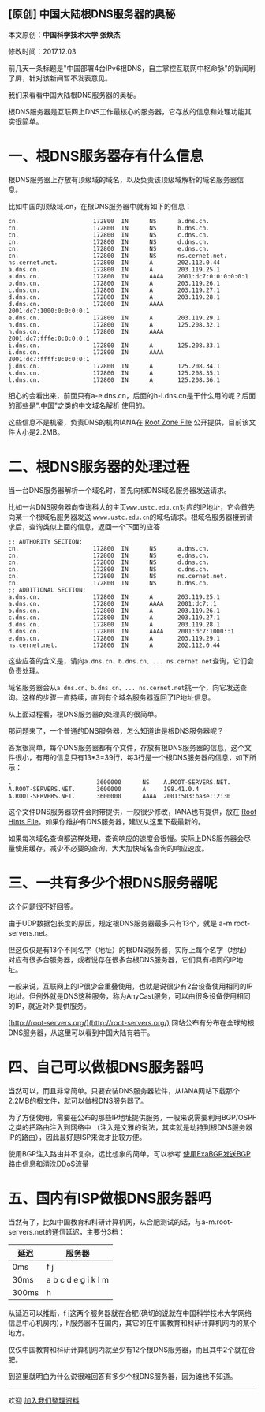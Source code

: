## [原创] 中国大陆根DNS服务器的奥秘

本文原创：**中国科学技术大学 张焕杰**

修改时间：2017.12.03

前几天一条标题是"中国部署4台IPv6根DNS，自主掌控互联网中枢命脉"的新闻刷了屏，针对该新闻暂不发表意见。

我们来看看中国大陆根DNS服务器的奥秘。

根DNS服务器是互联网上DNS工作最核心的服务器，它存放的信息和处理功能其实很简单。

# 一、根DNS服务器存有什么信息

根DNS服务器上存放有顶级域的域名，以及负责该顶级域解析的域名服务器信息。

比如中国的顶级域.cn，在根DNS服务器中就有如下的信息：

````
cn.                     172800  IN      NS      a.dns.cn.
cn.                     172800  IN      NS      b.dns.cn.
cn.                     172800  IN      NS      c.dns.cn.
cn.                     172800  IN      NS      d.dns.cn.
cn.                     172800  IN      NS      e.dns.cn.
cn.                     172800  IN      NS      ns.cernet.net.
ns.cernet.net.          172800  IN      A       202.112.0.44
a.dns.cn.               172800  IN      A       203.119.25.1
a.dns.cn.               172800  IN      AAAA    2001:dc7:0:0:0:0:0:1
b.dns.cn.               172800  IN      A       203.119.26.1
c.dns.cn.               172800  IN      A       203.119.27.1
d.dns.cn.               172800  IN      A       203.119.28.1
d.dns.cn.               172800  IN      AAAA    2001:dc7:1000:0:0:0:0:1
e.dns.cn.               172800  IN      A       203.119.29.1
h.dns.cn.               172800  IN      A       125.208.32.1
h.dns.cn.               172800  IN      AAAA    2001:dc7:fffe:0:0:0:0:1
i.dns.cn.               172800  IN      A       125.208.33.1
i.dns.cn.               172800  IN      AAAA    2001:dc7:ffff:0:0:0:0:1
j.dns.cn.               172800  IN      A       125.208.34.1
k.dns.cn.               172800  IN      A       125.208.35.1
l.dns.cn.               172800  IN      A       125.208.36.1
````

细心的会看出来，前面只有a-e.dns.cn，后面的h-l.dns.cn是干什么用的呢？后面的那些是".中国"之类的中文域名解析
使用的。

这些信息不是机密，负责DNS的机构IANA在 [Root Zone File](https://www.iana.org/domains/root/files) 公开提供，目前该文件大小是2.2MB。

# 二、根DNS服务器的处理过程

当一台DNS服务器解析一个域名时，首先向根DNS域名服务器发送请求。

比如一台DNS服务器向查询科大的主页`www.ustc.edu.cn`对应的IP地址，它会首先向某一个根域名服务器发送
`wwww.ustc.edu.cn`的域名请求。根域名服务器接到请求后，查询类似上面的信息，返回一个下面的应答
```
;; AUTHORITY SECTION:
cn.                     172800  IN      NS      a.dns.cn.
cn.                     172800  IN      NS      e.dns.cn.
cn.                     172800  IN      NS      d.dns.cn.
cn.                     172800  IN      NS      c.dns.cn.
cn.                     172800  IN      NS      ns.cernet.net.
cn.                     172800  IN      NS      b.dns.cn.
;; ADDITIONAL SECTION:
a.dns.cn.               172800  IN      A       203.119.25.1
a.dns.cn.               172800  IN      AAAA    2001:dc7::1
b.dns.cn.               172800  IN      A       203.119.26.1
c.dns.cn.               172800  IN      A       203.119.27.1
d.dns.cn.               172800  IN      A       203.119.28.1
d.dns.cn.               172800  IN      AAAA    2001:dc7:1000::1
e.dns.cn.               172800  IN      A       203.119.29.1
ns.cernet.net.          172800  IN      A       202.112.0.44
```

这些应答的含义是，请向`a.dns.cn、b.dns.cn、... ns.cernet.net`查询，它们会负责处理。

域名服务器会从`a.dns.cn、b.dns.cn、... ns.cernet.net`挑一个，向它发送查询。这样的步骤一直持续，直到有个域名服务器返回了IP地址信息。

从上面过程看，根DNS服务器的处理真的很简单。

那问题来了，一个普通的DNS服务器，怎么知道谁是根DNS服务器呢？

答案很简单，每个DNS服务器都有个文件，存放有根DNS服务器的信息，这个文件很小，有用的信息只有13*3=39行，每3行是一个根DNS服务器的信息，如下所示：
```
.                        3600000      NS    A.ROOT-SERVERS.NET.
A.ROOT-SERVERS.NET.      3600000      A     198.41.0.4
A.ROOT-SERVERS.NET.      3600000      AAAA  2001:503:ba3e::2:30
``` 
这个文件DNS服务器软件会附带提供，一般很少修改，IANA也有提供，放在 [Root Hints File](https://www.iana.org/domains/root/files)。如果你维护有DNS服务器，建议从这里下载最新的。

如果每次域名查询都这样处理，查询响应的速度会很慢。实际上DNS服务器会尽量使用缓存，减少不必要的查询，大大加快域名查询的响应速度。


# 三、一共有多少个根DNS服务器呢

这个问题很不好回答。

由于UDP数据包长度的原因，规定根DNS服务器最多只有13个，就是 a-m.root-servers.net。

但这仅仅是有13个不同名字（地址）的根DNS服务器，实际上每个名字（地址）对应有很多台服务器，或者说存在很多台根DNS服务器，它们具有相同的IP地址。

一般来说，互联网上的IP很少会重叠使用，也就是说很少有2台设备使用相同的IP地址。但例外就是DNS这种服务，称为AnyCast服务，可以由很多设备使用相同的IP，就近对外提供服务。

[http://root-servers.org/](http://root-servers.org/) 网站公布有分布在全球的根DNS服务器，从这里可以看到中国大陆有若干。


# 四、自己可以做根DNS服务器吗

当然可以，而且非常简单。只要安装DNS服务器软件，从IANA网站下载那个2.2MB的根文件，就可以做根DNS服务器了。

为了方便使用，需要在公布的那些IP地址提供服务，一般来说需要利用BGP/OSPF之类的把路由注入到网络中
（注入是文雅的说法，其实就是劫持到根DNS服务器IP的路由），因此最好是ISP来做才比较方便。

使用BGP注入路由并不复杂，远比想象的简单，可以参考 [使用ExaBGP发送BGP路由信息和清洗DDoS流量](../../security/bgp/exabgp/README.md)

# 五、国内有ISP做根DNS服务器吗

当然有了，比如中国教育和科研计算机网，从合肥测试的话，与a-m.root-servers.net的通信延迟，主要分3档：

|延迟|服务器|
|----|------|
|0ms |f j|
|30ms|a b c d e g i k l m|
|300ms|h|

从延迟可以推断，f j这两个服务器就在合肥(确切的说就在中国科学技术大学网络信息中心机房内)，h服务器不在国内，其它的在中国教育和科研计算机网内的某个地方。

仅仅中国教育和科研计算机网内就至少有12个根DNS服务器，而且其中2个就在合肥。

到这里就明白为什么说很难回答有多少个根DNS服务器，因为谁也不知道。


***
欢迎 [加入我们整理资料](https://github.com/bg6cq/ITTS)
